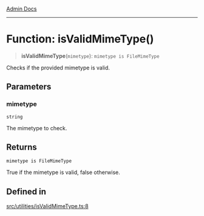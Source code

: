 [Admin Docs](/)

***

# Function: isValidMimeType()

> **isValidMimeType**(`mimetype`): `mimetype is FileMimeType`

Checks if the provided mimetype is valid.

## Parameters

### mimetype

`string`

The mimetype to check.

## Returns

`mimetype is FileMimeType`

True if the mimetype is valid, false otherwise.

## Defined in

[src/utilities/isValidMimeType.ts:8](https://github.com/Suyash878/talawa-api/blob/cfd688207611ba245c99edd8dbaccb2cdbf6a043/src/utilities/isValidMimeType.ts#L8)
